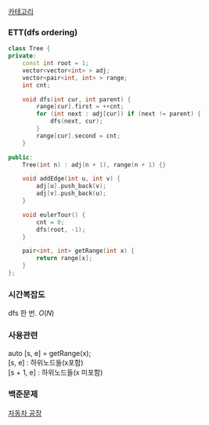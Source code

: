 [카테고리](/README.md)
### ETT(dfs ordering)
```cpp
class Tree {
private:
    const int root = 1;
    vector<vector<int> > adj;
    vector<pair<int, int> > range;
    int cnt;

    void dfs(int cur, int parent) {
        range[cur].first = ++cnt;
        for (int next : adj[cur]) if (next != parent) {
            dfs(next, cur);
        }
        range[cur].second = cnt;
    }

public:
    Tree(int n) : adj(n + 1), range(n + 1) {}

    void addEdge(int u, int v) {
        adj[u].push_back(v);
        adj[v].push_back(u);
    }

    void eulerTour() {
        cnt = 0;
        dfs(root, -1);
    }

    pair<int, int> getRange(int x) {
        return range[x];
    }
};

```
### 시간복잡도 
dfs 한 번. $O(N)$

### 사용관련
auto [s, e] = getRange(x);   
[s, e] : 하위노드들(x포함)   
[s + 1, e] : 하위노드들(x 미포함)   

### 백준문제
[자동차 공장](https://www.acmicpc.net/problem/2820)